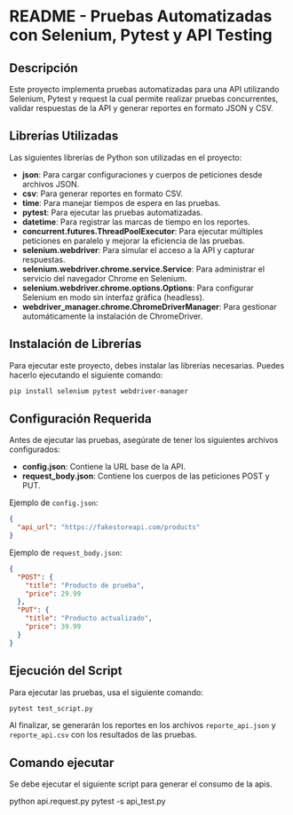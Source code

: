 # README - Pruebas Automatizadas con Selenium, Pytest y API Testing

## Descripción

Este proyecto implementa pruebas automatizadas para una API utilizando Selenium, Pytest y request la cual permite realizar pruebas concurrentes, validar respuestas de la API y generar reportes en formato JSON y CSV.

## Librerías Utilizadas

Las siguientes librerías de Python son utilizadas en el proyecto:

- **json**: Para cargar configuraciones y cuerpos de peticiones desde archivos JSON.
- **csv**: Para generar reportes en formato CSV.
- **time**: Para manejar tiempos de espera en las pruebas.
- **pytest**: Para ejecutar las pruebas automatizadas.
- **datetime**: Para registrar las marcas de tiempo en los reportes.
- **concurrent.futures.ThreadPoolExecutor**: Para ejecutar múltiples peticiones en paralelo y mejorar la eficiencia de las pruebas.
- **selenium.webdriver**: Para simular el acceso a la API y capturar respuestas.
- **selenium.webdriver.chrome.service.Service**: Para administrar el servicio del navegador Chrome en Selenium.
- **selenium.webdriver.chrome.options.Options**: Para configurar Selenium en modo sin interfaz gráfica (headless).
- **webdriver_manager.chrome.ChromeDriverManager**: Para gestionar automáticamente la instalación de ChromeDriver.

## Instalación de Librerías

Para ejecutar este proyecto, debes instalar las librerías necesarias. Puedes hacerlo ejecutando el siguiente comando:

```bash
pip install selenium pytest webdriver-manager
```

## Configuración Requerida

Antes de ejecutar las pruebas, asegúrate de tener los siguientes archivos configurados:

- **config.json**: Contiene la URL base de la API.
- **request_body.json**: Contiene los cuerpos de las peticiones POST y PUT.

Ejemplo de `config.json`:

```json
{
  "api_url": "https://fakestoreapi.com/products"
}
```

Ejemplo de `request_body.json`:

```json
{
  "POST": {
    "title": "Producto de prueba",
    "price": 29.99
  },
  "PUT": {
    "title": "Producto actualizado",
    "price": 39.99
  }
}
```

## Ejecución del Script

Para ejecutar las pruebas, usa el siguiente comando:

```bash
pytest test_script.py
```

Al finalizar, se generarán los reportes en los archivos `reporte_api.json` y `reporte_api.csv` con los resultados de las pruebas.

## Comando ejecutar
Se debe ejecutar el siguiente script para generar el consumo de la apis.

python api.request.py
pytest -s api_test.py

